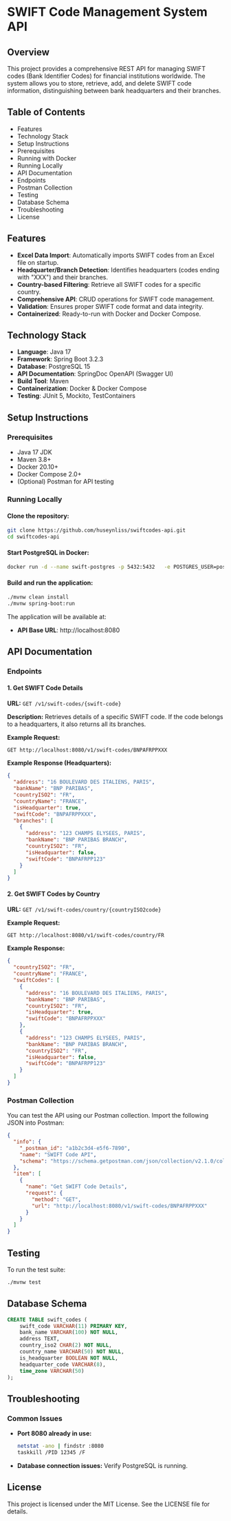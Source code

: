 
# SWIFT Code Management System API

## Overview
This project provides a comprehensive REST API for managing SWIFT codes (Bank Identifier Codes) for financial institutions worldwide. The system allows you to store, retrieve, add, and delete SWIFT code information, distinguishing between bank headquarters and their branches.

## Table of Contents
- Features
- Technology Stack
- Setup Instructions
- Prerequisites
- Running with Docker
- Running Locally
- API Documentation
- Endpoints
- Postman Collection
- Testing
- Database Schema
- Troubleshooting
- License

## Features
- **Excel Data Import**: Automatically imports SWIFT codes from an Excel file on startup.
- **Headquarter/Branch Detection**: Identifies headquarters (codes ending with "XXX") and their branches.
- **Country-based Filtering**: Retrieve all SWIFT codes for a specific country.
- **Comprehensive API**: CRUD operations for SWIFT code management.
- **Validation**: Ensures proper SWIFT code format and data integrity.
- **Containerized**: Ready-to-run with Docker and Docker Compose.

## Technology Stack
- **Language**: Java 17
- **Framework**: Spring Boot 3.2.3
- **Database**: PostgreSQL 15
- **API Documentation**: SpringDoc OpenAPI (Swagger UI)
- **Build Tool**: Maven
- **Containerization**: Docker & Docker Compose
- **Testing**: JUnit 5, Mockito, TestContainers

## Setup Instructions

### Prerequisites
- Java 17 JDK
- Maven 3.8+
- Docker 20.10+
- Docker Compose 2.0+
- (Optional) Postman for API testing

### Running Locally
#### Clone the repository:
```sh
git clone https://github.com/huseynliss/swiftcodes-api.git
cd swiftcodes-api
```
#### Start PostgreSQL in Docker:
```sh
docker run -d --name swift-postgres -p 5432:5432   -e POSTGRES_USER=postgres   -e POSTGRES_PASSWORD=postgres   -e POSTGRES_DB=swift_codes_db   postgres:15-alpine
```
#### Build and run the application:
```sh
./mvnw clean install
./mvnw spring-boot:run
```
The application will be available at:
- **API Base URL**: http://localhost:8080

## API Documentation
### Endpoints

#### 1. Get SWIFT Code Details
**URL:** `GET /v1/swift-codes/{swift-code}`

**Description:** Retrieves details of a specific SWIFT code. If the code belongs to a headquarters, it also returns all its branches.

**Example Request:**
```sh
GET http://localhost:8080/v1/swift-codes/BNPAFRPPXXX
```

**Example Response (Headquarters):**
```json
{
  "address": "16 BOULEVARD DES ITALIENS, PARIS",
  "bankName": "BNP PARIBAS",
  "countryISO2": "FR",
  "countryName": "FRANCE",
  "isHeadquarter": true,
  "swiftCode": "BNPAFRPPXXX",
  "branches": [
    {
      "address": "123 CHAMPS ELYSEES, PARIS",
      "bankName": "BNP PARIBAS BRANCH",
      "countryISO2": "FR",
      "isHeadquarter": false,
      "swiftCode": "BNPAFRPP123"
    }
  ]
}
```

#### 2. Get SWIFT Codes by Country
**URL:** `GET /v1/swift-codes/country/{countryISO2code}`

**Example Request:**
```sh
GET http://localhost:8080/v1/swift-codes/country/FR
```

**Example Response:**
```json
{
  "countryISO2": "FR",
  "countryName": "FRANCE",
  "swiftCodes": [
    {
      "address": "16 BOULEVARD DES ITALIENS, PARIS",
      "bankName": "BNP PARIBAS",
      "countryISO2": "FR",
      "isHeadquarter": true,
      "swiftCode": "BNPAFRPPXXX"
    },
    {
      "address": "123 CHAMPS ELYSEES, PARIS",
      "bankName": "BNP PARIBAS BRANCH",
      "countryISO2": "FR",
      "isHeadquarter": false,
      "swiftCode": "BNPAFRPP123"
    }
  ]
}
```

### Postman Collection
You can test the API using our Postman collection. Import the following JSON into Postman:
```json
{
  "info": {
    "_postman_id": "a1b2c3d4-e5f6-7890",
    "name": "SWIFT Code API",
    "schema": "https://schema.getpostman.com/json/collection/v2.1.0/collection.json"
  },
  "item": [
    {
      "name": "Get SWIFT Code Details",
      "request": {
        "method": "GET",
        "url": "http://localhost:8080/v1/swift-codes/BNPAFRPPXXX"
      }
    }
  ]
}
```

## Testing
To run the test suite:
```sh
./mvnw test
```

## Database Schema
```sql
CREATE TABLE swift_codes (
    swift_code VARCHAR(11) PRIMARY KEY,
    bank_name VARCHAR(100) NOT NULL,
    address TEXT,
    country_iso2 CHAR(2) NOT NULL,
    country_name VARCHAR(50) NOT NULL,
    is_headquarter BOOLEAN NOT NULL,
    headquarter_code VARCHAR(8),
    time_zone VARCHAR(50)
);
```

## Troubleshooting
### Common Issues
- **Port 8080 already in use:**
  ```sh
  netstat -ano | findstr :8080
  taskkill /PID 12345 /F
  ```
- **Database connection issues:** Verify PostgreSQL is running.

## License
This project is licensed under the MIT License. See the LICENSE file for details.
